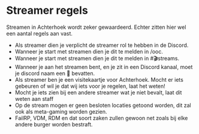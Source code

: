 # Streamer regels

Streamen in Achterhoek wordt zeker gewaardeerd. Echter zitten hier wel een aantal regels aan vast.

- Als streamer dien je verplicht de streamer rol te hebben in de Discord.
- Wanneer je start met streamen dien je dit te melden in /ooc.
- Wanneer je start met streamen dien je dit te melden in #🎬streams.
- Wanneer je aan het streamen bent, en je zit in een Discord kanaal, moet je discord naam een 🔴 bevatten.
- Als streamer ben je een visitekaartje voor Achterhoek. Mocht er iets gebeuren of wil je dat wij iets voor je regelen, laat het weten!
- Mocht je iets zien bij een andere streamer wat je niet bevalt, laat dit weten aan staff
- Op de stream mogen er geen besloten locaties getoond worden, dit zal ook als meta-gaming worden gezien.
- FailRP, VDM, RDM en dat soort zaken zullen gewoon net zoals bij elke andere burger worden bestraft.